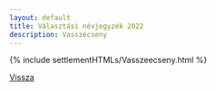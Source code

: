 ```yaml
---
layout: default
title: Választási névjegyzék 2022
description: Vasszécseny
---
```


{% include settlementHTMLs/Vasszeecseny.html %}

[Vissza](./)